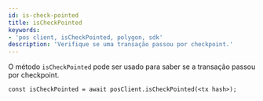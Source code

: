 ```yaml
---
id: is-check-pointed
title: isCheckPointed
keywords:
- 'pos client, isCheckPointed, polygon, sdk'
description: 'Verifique se uma transação passou por checkpoint.'
---
```


O método `isCheckPointed` pode ser usado para saber se a transação passou por checkpoint.

```
const isCheckPointed = await posClient.isCheckPointed(<tx hash>);
```

